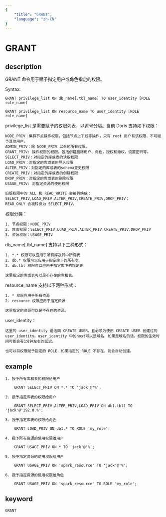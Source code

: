 ```yaml
---
{
    "title": "GRANT",
    "language": "zh-CN"
}
---
```


<!-- 
Licensed to the Apache Software Foundation (ASF) under one
or more contributor license agreements.  See the NOTICE file
distributed with this work for additional information
regarding copyright ownership.  The ASF licenses this file
to you under the Apache License, Version 2.0 (the
"License"); you may not use this file except in compliance
with the License.  You may obtain a copy of the License at

  http://www.apache.org/licenses/LICENSE-2.0

Unless required by applicable law or agreed to in writing,
software distributed under the License is distributed on an
"AS IS" BASIS, WITHOUT WARRANTIES OR CONDITIONS OF ANY
KIND, either express or implied.  See the License for the
specific language governing permissions and limitations
under the License.
-->

# GRANT
## description

GRANT 命令用于赋予指定用户或角色指定的权限。

Syntax:

    GRANT privilege_list ON db_name[.tbl_name] TO user_identity [ROLE role_name]

    GRANT privilege_list ON resource_name TO user_identity [ROLE role_name]


privilege_list 是需要赋予的权限列表，以逗号分隔。当前 Doris 支持如下权限：

    NODE_PRIV：集群节点操作权限，包括节点上下线等操作，只有 root 用户有该权限，不可赋予其他用户。
    ADMIN_PRIV：除 NODE_PRIV 以外的所有权限。
    GRANT_PRIV: 操作权限的权限。包括创建删除用户、角色，授权和撤权，设置密码等。
    SELECT_PRIV：对指定的库或表的读取权限
    LOAD_PRIV：对指定的库或表的导入权限
    ALTER_PRIV：对指定的库或表的schema变更权限
    CREATE_PRIV：对指定的库或表的创建权限
    DROP_PRIV：对指定的库或表的删除权限
    USAGE_PRIV: 对指定资源的使用权限
    
    旧版权限中的 ALL 和 READ_WRITE 会被转换成：SELECT_PRIV,LOAD_PRIV,ALTER_PRIV,CREATE_PRIV,DROP_PRIV；
    READ_ONLY 会被转换为 SELECT_PRIV。

权限分类：

    1. 节点权限：NODE_PRIV
    2. 库表权限：SELECT_PRIV,LOAD_PRIV,ALTER_PRIV,CREATE_PRIV,DROP_PRIV
    3. 资源权限：USAGE_PRIV

db_name[.tbl_name] 支持以下三种形式：

    1. *.* 权限可以应用于所有库及其中所有表
    2. db.* 权限可以应用于指定库下的所有表
    3. db.tbl 权限可以应用于指定库下的指定表

    这里指定的库或表可以是不存在的库和表。

resource_name 支持以下两种形式：

    1. * 权限应用于所有资源
    2. resource 权限应用于指定资源

    这里指定的资源可以是不存在的资源。

user_identity：

    这里的 user_identity 语法同 CREATE USER。且必须为使用 CREATE USER 创建过的 user_identity。user_identity 中的host可以是域名，如果是域名的话，权限的生效时间可能会有1分钟左右的延迟。
    
    也可以将权限赋予指定的 ROLE，如果指定的 ROLE 不存在，则会自动创建。

## example

    1. 授予所有库和表的权限给用户
   
        GRANT SELECT_PRIV ON *.* TO 'jack'@'%';

    2. 授予指定库表的权限给用户

        GRANT SELECT_PRIV,ALTER_PRIV,LOAD_PRIV ON db1.tbl1 TO 'jack'@'192.8.%';
        
    3. 授予指定库表的权限给角色

        GRANT LOAD_PRIV ON db1.* TO ROLE 'my_role';

    4. 授予所有资源的使用权限给用户

        GRANT USAGE_PRIV ON * TO 'jack'@'%';

    5. 授予指定资源的使用权限给用户

        GRANT USAGE_PRIV ON 'spark_resource' TO 'jack'@'%';

    6. 授予指定资源的使用权限给角色

        GRANT USAGE_PRIV ON 'spark_resource' TO ROLE 'my_role';

## keyword

    GRANT
   
